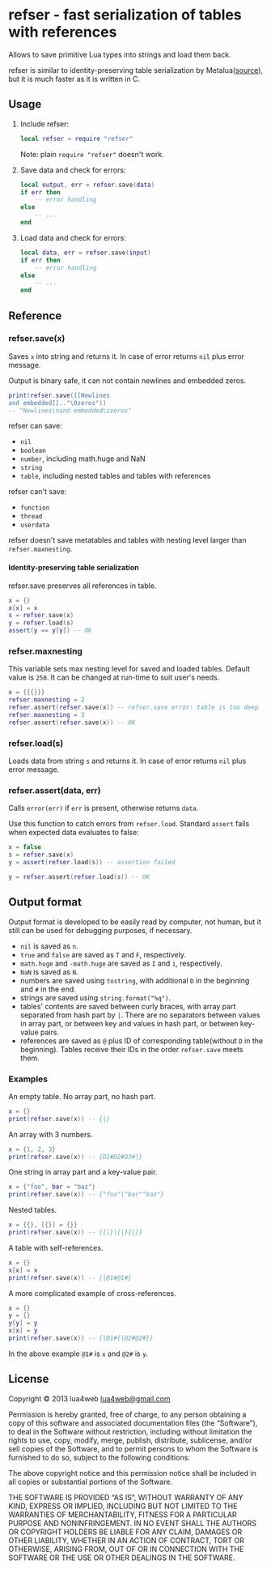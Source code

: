 # refser - fast serialization of tables with references

Allows to save primitive Lua types into strings and load them back. 

refser is similar to identity-preserving table serialization by Metalua([source](https://github.com/fab13n/metalua/blob/no-dll/src/lib/serialize.lua)), but it is much faster as it is written in C. 

## Usage

1. Include refser:

	```lua
	local refser = require "refser"
	```

	Note: plain `require "refser"` doesn't work. 

2. Save data and check for errors:

	```lua
	local output, err = refser.save(data)
	if err then
		-- error handling
	else
		-- ...
	end
	```

3. Load data and check for errors:

	```lua
	local data, err = refser.save(input)
	if err then
		-- error handling
	else
		-- ...
	end
	```

## Reference

### refser.save(x)

Saves `x` into string and returns it. In case of error returns `nil` plus error message. 

Output is binary safe, it can not contain newlines and embedded zeros. 

```lua
print(refser.save([[Newlines
and embedded]].."\0zeros"))
-- "Newlines\nand embedded\zzeros"
```

refser can save: 

* `nil`
* `boolean`
* `number`, including math.huge and NaN
* `string`
* `table`, including nested tables and tables with references

refser can't save:

* `function`
* `thread`
* `userdata`

refser doesn't save metatables and tables with nesting level larger than `refser.maxnesting`. 

#### Identity-preserving table serialization

refser.save preserves all references in table. 

```lua
x = {}
x[x] = x
s = refser.save(x)
y = refser.load(s)
assert(y == y[y]) -- OK
```

### refser.maxnesting

This variable sets max nesting level for saved and loaded tables. Default value is `250`. It can be changed at run-time to suit user's needs. 

```lua
x = {{{}}}
refser.maxnesting = 2
refser.assert(refser.save(x)) -- refser.save error: table is too deep
refser.maxnesting = 3
refser.assert(refser.save(x)) -- OK
```

### refser.load(s)

Loads data from string `s` and returns it. In case of error returns `nil` plus error message. 

### refser.assert(data, err)

Calls `error(err)` if `err` is present, otherwise returns `data`. 

Use this function to catch errors from `refser.load`. Standard `assert` fails when expected data evaluates to false:

```lua
x = false
s = refser.save(x)
y = assert(refser.load(s)) -- assertion failed

y = refser.assert(refser.load(s)) -- OK
```

## Output format

Output format is developed to be easily read by computer, not human, but it still can be used for debugging purposes, if necessary. 

* `nil` is saved as `n`. 
* `true` and `false` are saved as `T` and `F`, respectively. 
* `math.huge` and `-math.huge` are saved as `I` and `i`, respectively. 
* `NaN` is saved as `N`. 
* numbers are saved using `tostring`, with additional `D` in the beginning and `#` in the end. 
* strings are saved using `string.format("%q")`. 
* tables' contents are saved between curly braces, with array part separated from hash part by `|`. There are no separators between values in array part, or between key and values in hash part, or between key-value pairs. 
* references are saved as `@` plus ID of corresponding table(without `D` in the beginning). Tables receive their IDs in the order `refser.save` meets them. 

### Examples

An empty table. No array part, no hash part. 

```lua
x = {}
print(refser.save(x)) -- {|}
```

An array with 3 numbers. 

```lua
x = {1, 2, 3}
print(refser.save(x)) -- {D1#D2#D3#|}
```

One string in array part and a key-value pair. 

```lua
x = {"foo", bar = "baz"}
print(refser.save(x)) -- {"foo"|"bar""baz"}
```

Nested tables. 

```lua
x = {{}, [{}] = {}}
print(refser.save(x)) -- {{|}|{|}{|}}
```

A table with self-references. 

```lua
x = {}
x[x] = x
print(refser.save(x)) -- {|@1#@1#}
```

A more complicated example of cross-references. 

```lua
x = {}
y = {}
y[y] = y
x[x] = y
print(refser.save(x)) -- {|@1#{|@2#@2#}}
```

In the above example `@1#` is `x` and `@2#` is `y`. 

## License

Copyright © 2013 lua4web <lua4web@gmail.com>

Permission is hereby granted, free of charge, to any person obtaining a copy of this software and associated documentation files (the “Software”), to deal in the Software without restriction, including without limitation the rights to use, copy, modify, merge, publish, distribute, sublicense, and/or sell copies of the Software, and to permit persons to whom the Software is furnished to do so, subject to the following conditions:

The above copyright notice and this permission notice shall be included in all copies or substantial portions of the Software.

THE SOFTWARE IS PROVIDED “AS IS”, WITHOUT WARRANTY OF ANY KIND, EXPRESS OR IMPLIED, INCLUDING BUT NOT LIMITED TO THE WARRANTIES OF MERCHANTABILITY, FITNESS FOR A PARTICULAR PURPOSE AND NONINFRINGEMENT. IN NO EVENT SHALL THE AUTHORS OR COPYRIGHT HOLDERS BE LIABLE FOR ANY CLAIM, DAMAGES OR OTHER LIABILITY, WHETHER IN AN ACTION OF CONTRACT, TORT OR OTHERWISE, ARISING FROM, OUT OF OR IN CONNECTION WITH THE SOFTWARE OR THE USE OR OTHER DEALINGS IN THE SOFTWARE. 

